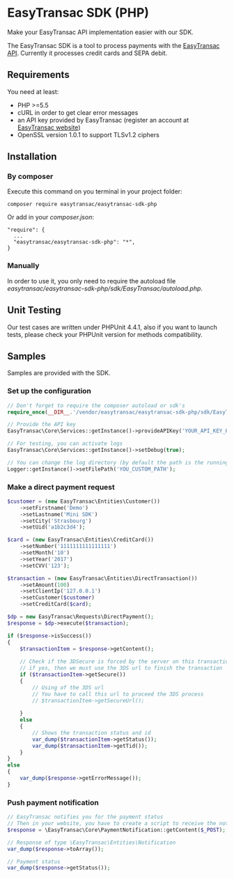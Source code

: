 EasyTransac SDK (PHP)
=====================

Make your EasyTransac API implementation easier with our SDK.

The EasyTransac SDK is a tool to process payments with the [EasyTransac API](https://www.easytransac.com/).
Currently it processes credit cards and SEPA debit.

Requirements
------------

You need at least: 
  - PHP >=5.5
  - cURL in order to get clear error messages
  - an API key provided by EasyTransac (register an account at [EasyTransac website](https://www.easytransac.com/))
  - OpenSSL version 1.0.1 to support TLSv1.2 ciphers
  
Installation
------------

### By composer

Execute this command on you terminal in your project folder: 

    composer require easytransac/easytransac-sdk-php
  
Or add in your *composer.json*:

    "require": {
      ...
      "easytransac/easytransac-sdk-php": "*",
    }
    
### Manually

In order to use it, you only need to require the autoload file *easytransac/easytransac-sdk-php/sdk/EasyTransac/autoload.php*.

Unit Testing
------------

Our test cases are written under PHPUnit 4.4.1, also if you want to launch tests, please check your PHPUnit version for methods compatibility.

Samples
-------

Samples are provided with the SDK.

### Set up the configuration
```php
// Don't forget to require the composer autoload or sdk's
require_once(__DIR__.'/vendor/easytransac/easytransac-sdk-php/sdk/EasyTransac/autoload.php');

// Provide the API key
EasyTransac\Core\Services::getInstance()->provideAPIKey('YOUR_API_KEY_HERE');

// For testing, you can activate logs
EasyTransac\Core\Services::getInstance()->setDebug(true);

// You can change the log directory (by default the path is the running script path)
Logger::getInstance()->setFilePath('YOU_CUSTOM_PATH');
```

### Make a direct payment request
```php
$customer = (new EasyTransac\Entities\Customer())
    ->setFirstname('Demo')
    ->setLastname('Mini SDK')
    ->setCity('Strasbourg')
    ->setUid('a1b2c3d4');

$card = (new EasyTransac\Entities\CreditCard())
    ->setNumber('1111111111111111')
    ->setMonth('10')
    ->setYear('2017')
    ->setCVV('123');

$transaction = (new EasyTransac\Entities\DirectTransaction())
    ->setAmount(100)
    ->setClientIp('127.0.0.1')
    ->setCustomer($customer)
    ->setCreditCard($card);

$dp = new EasyTransac\Requests\DirectPayment();
$response = $dp->execute($transaction);

if ($response->isSuccess())
{
    $transactionItem = $response->getContent();
    
    // Check if the 3DSecure is forced by the server on this transaction, 
    // if yes, then we must use the 3DS url to finish the transaction
    if ($transactionItem->getSecure())
    {
        // Using of the 3DS url
        // You have to call this url to proceed the 3DS process
        // $transactionItem->getSecureUrl();
        
    }
    else
    {
        // Shows the transaction status and id      
        var_dump($transactionItem->getStatus());
        var_dump($transactionItem->getTid());
    }
}
else
{
    var_dump($response->getErrorMessage());
}

```

### Push payment notification
```php
// EasyTransac notifies you for the payment status
// Then in your website, you have to create a script to receive the notification
$response = \EasyTransac\Core\PaymentNotification::getContent($_POST);

// Response of type \EasyTransac\Entities\Notification
var_dump($response->toArray());

// Payment status
var_dump($response->getStatus());
```
